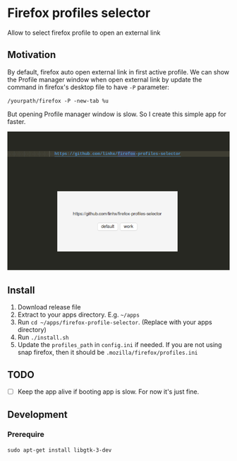 # Firefox profiles selector

Allow to select firefox profile to open an external link

## Motivation

By default, firefox auto open external link in first active profile.
We can show the Profile manager window when open external link by update the command in firefox's desktop file to have `-P` parameter:

```plantext
/yourpath/firefox -P -new-tab %u
```

But opening Profile manager window is slow. So I create this simple app for faster.

![showcase](./showcase.png)

## Install

1. Download release file
2. Extract to your apps directory. E.g. `~/apps`
3. Run `cd ~/apps/firefox-profile-selector`. (Replace with your apps directory)
4. Run `./install.sh`
5. Update the `profiles_path` in `config.ini` if needed. If you are not using snap firefox, then it should be `.mozilla/firefox/profiles.ini`

## TODO

- [ ] Keep the app alive if booting app is slow. For now it's just fine.

## Development

### Prerequire

```
sudo apt-get install libgtk-3-dev
```

